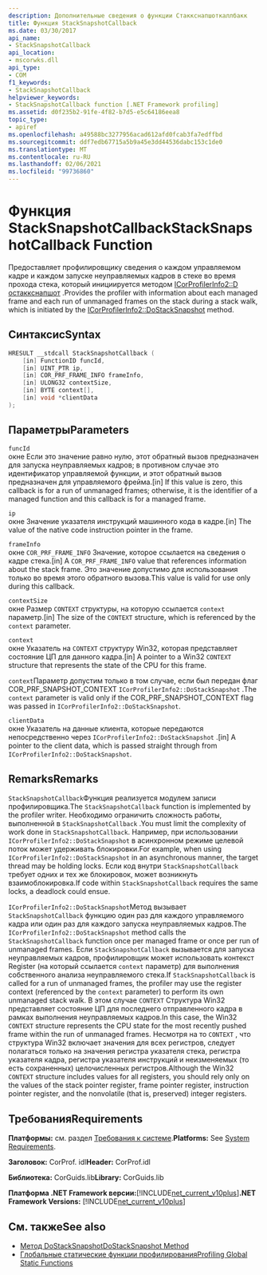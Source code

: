 ```yaml
---
description: Дополнительные сведения о функции Стаккснапшоткаллбакк
title: Функция StackSnapshotCallback
ms.date: 03/30/2017
api_name:
- StackSnapshotCallback
api_location:
- mscorwks.dll
api_type:
- COM
f1_keywords:
- StackSnapshotCallback
helpviewer_keywords:
- StackSnapshotCallback function [.NET Framework profiling]
ms.assetid: d0f235b2-91fe-4f82-b7d5-e5c64186eea8
topic_type:
- apiref
ms.openlocfilehash: a49588bc3277956acad612afd0fcab3fa7edffbd
ms.sourcegitcommit: ddf7edb67715a5b9a45e3dd44536dabc153c1de0
ms.translationtype: MT
ms.contentlocale: ru-RU
ms.lasthandoff: 02/06/2021
ms.locfileid: "99736860"
---
```

# <a name="stacksnapshotcallback-function"></a><span data-ttu-id="39ddd-103">Функция StackSnapshotCallback</span><span class="sxs-lookup"><span data-stu-id="39ddd-103">StackSnapshotCallback Function</span></span>

<span data-ttu-id="39ddd-104">Предоставляет профилировщику сведения о каждом управляемом кадре и каждом запуске неуправляемых кадров в стеке во время прохода стека, который инициируется методом [ICorProfilerInfo2::D остаккснапшот](icorprofilerinfo2-dostacksnapshot-method.md) .</span><span class="sxs-lookup"><span data-stu-id="39ddd-104">Provides the profiler with information about each managed frame and each run of unmanaged frames on the stack during a stack walk, which is initiated by the [ICorProfilerInfo2::DoStackSnapshot](icorprofilerinfo2-dostacksnapshot-method.md) method.</span></span>  
  
## <a name="syntax"></a><span data-ttu-id="39ddd-105">Синтаксис</span><span class="sxs-lookup"><span data-stu-id="39ddd-105">Syntax</span></span>  
  
```cpp  
HRESULT __stdcall StackSnapshotCallback (  
    [in] FunctionID funcId,  
    [in] UINT_PTR ip,  
    [in] COR_PRF_FRAME_INFO frameInfo,  
    [in] ULONG32 contextSize,  
    [in] BYTE context[],  
    [in] void *clientData  
);  
```  
  
## <a name="parameters"></a><span data-ttu-id="39ddd-106">Параметры</span><span class="sxs-lookup"><span data-stu-id="39ddd-106">Parameters</span></span>  

 `funcId`  
 <span data-ttu-id="39ddd-107">окне Если это значение равно нулю, этот обратный вызов предназначен для запуска неуправляемых кадров; в противном случае это идентификатор управляемой функции, и этот обратный вызов предназначен для управляемого фрейма.</span><span class="sxs-lookup"><span data-stu-id="39ddd-107">[in] If this value is zero, this callback is for a run of unmanaged frames; otherwise, it is the identifier of a managed function and this callback is for a managed frame.</span></span>  
  
 `ip`  
 <span data-ttu-id="39ddd-108">окне Значение указателя инструкций машинного кода в кадре.</span><span class="sxs-lookup"><span data-stu-id="39ddd-108">[in] The value of the native code instruction pointer in the frame.</span></span>  
  
 `frameInfo`  
 <span data-ttu-id="39ddd-109">окне `COR_PRF_FRAME_INFO` Значение, которое ссылается на сведения о кадре стека.</span><span class="sxs-lookup"><span data-stu-id="39ddd-109">[in] A `COR_PRF_FRAME_INFO` value that references information about the stack frame.</span></span> <span data-ttu-id="39ddd-110">Это значение допустимо для использования только во время этого обратного вызова.</span><span class="sxs-lookup"><span data-stu-id="39ddd-110">This value is valid for use only during this callback.</span></span>  
  
 `contextSize`  
 <span data-ttu-id="39ddd-111">окне Размер `CONTEXT` структуры, на которую ссылается `context` параметр.</span><span class="sxs-lookup"><span data-stu-id="39ddd-111">[in] The size of the `CONTEXT` structure, which is referenced by the `context` parameter.</span></span>  
  
 `context`  
 <span data-ttu-id="39ddd-112">окне Указатель на `CONTEXT` структуру Win32, которая представляет состояние ЦП для данного кадра.</span><span class="sxs-lookup"><span data-stu-id="39ddd-112">[in] A pointer to a Win32 `CONTEXT` structure that represents the state of the CPU for this frame.</span></span>  
  
 <span data-ttu-id="39ddd-113">`context`Параметр допустим только в том случае, если был передан флаг COR_PRF_SNAPSHOT_CONTEXT `ICorProfilerInfo2::DoStackSnapshot` .</span><span class="sxs-lookup"><span data-stu-id="39ddd-113">The `context` parameter is valid only if the COR_PRF_SNAPSHOT_CONTEXT flag was passed in `ICorProfilerInfo2::DoStackSnapshot`.</span></span>  
  
 `clientData`  
 <span data-ttu-id="39ddd-114">окне Указатель на данные клиента, которые передаются непосредственно через `ICorProfilerInfo2::DoStackSnapshot` .</span><span class="sxs-lookup"><span data-stu-id="39ddd-114">[in] A pointer to the client data, which is passed straight through from `ICorProfilerInfo2::DoStackSnapshot`.</span></span>  
  
## <a name="remarks"></a><span data-ttu-id="39ddd-115">Remarks</span><span class="sxs-lookup"><span data-stu-id="39ddd-115">Remarks</span></span>  

 <span data-ttu-id="39ddd-116">`StackSnapshotCallback`Функция реализуется модулем записи профилировщика.</span><span class="sxs-lookup"><span data-stu-id="39ddd-116">The `StackSnapshotCallback` function is implemented by the profiler writer.</span></span> <span data-ttu-id="39ddd-117">Необходимо ограничить сложность работы, выполненной в `StackSnapshotCallback` .</span><span class="sxs-lookup"><span data-stu-id="39ddd-117">You must limit the complexity of work done in `StackSnapshotCallback`.</span></span> <span data-ttu-id="39ddd-118">Например, при использовании `ICorProfilerInfo2::DoStackSnapshot` в асинхронном режиме целевой поток может удерживать блокировки.</span><span class="sxs-lookup"><span data-stu-id="39ddd-118">For example, when using `ICorProfilerInfo2::DoStackSnapshot` in an asynchronous manner, the target thread may be holding locks.</span></span> <span data-ttu-id="39ddd-119">Если код внутри `StackSnapshotCallback` требует одних и тех же блокировок, может возникнуть взаимоблокировка.</span><span class="sxs-lookup"><span data-stu-id="39ddd-119">If code within `StackSnapshotCallback` requires the same locks, a deadlock could ensue.</span></span>  
  
 <span data-ttu-id="39ddd-120">`ICorProfilerInfo2::DoStackSnapshot`Метод вызывает `StackSnapshotCallback` функцию один раз для каждого управляемого кадра или один раз для каждого запуска неуправляемых кадров.</span><span class="sxs-lookup"><span data-stu-id="39ddd-120">The `ICorProfilerInfo2::DoStackSnapshot` method calls the `StackSnapshotCallback` function once per managed frame or once per run of unmanaged frames.</span></span> <span data-ttu-id="39ddd-121">Если `StackSnapshotCallback` вызывается для запуска неуправляемых кадров, профилировщик может использовать контекст Register (на который ссылается `context` параметр) для выполнения собственного анализа неуправляемого стека.</span><span class="sxs-lookup"><span data-stu-id="39ddd-121">If `StackSnapshotCallback` is called for a run of unmanaged frames, the profiler may use the register context (referenced by the `context` parameter) to perform its own unmanaged stack walk.</span></span> <span data-ttu-id="39ddd-122">В этом случае `CONTEXT` Структура Win32 представляет состояние ЦП для последнего отправленного кадра в рамках выполнения неуправляемых кадров.</span><span class="sxs-lookup"><span data-stu-id="39ddd-122">In this case, the Win32 `CONTEXT` structure represents the CPU state for the most recently pushed frame within the run of unmanaged frames.</span></span> <span data-ttu-id="39ddd-123">Несмотря на то `CONTEXT` , что структура Win32 включает значения для всех регистров, следует полагаться только на значения регистра указателя стека, регистра указателя кадра, регистра указателя инструкций и неизменяемых (то есть сохраненных) целочисленных регистров.</span><span class="sxs-lookup"><span data-stu-id="39ddd-123">Although the Win32 `CONTEXT` structure includes values for all registers, you should rely only on the values of the stack pointer register, frame pointer register, instruction pointer register, and the nonvolatile (that is, preserved) integer registers.</span></span>  
  
## <a name="requirements"></a><span data-ttu-id="39ddd-124">Требования</span><span class="sxs-lookup"><span data-stu-id="39ddd-124">Requirements</span></span>  

 <span data-ttu-id="39ddd-125">**Платформы:** см. раздел [Требования к системе](../../get-started/system-requirements.md).</span><span class="sxs-lookup"><span data-stu-id="39ddd-125">**Platforms:** See [System Requirements](../../get-started/system-requirements.md).</span></span>  
  
 <span data-ttu-id="39ddd-126">**Заголовок:** CorProf. idl</span><span class="sxs-lookup"><span data-stu-id="39ddd-126">**Header:** CorProf.idl</span></span>  
  
 <span data-ttu-id="39ddd-127">**Библиотека:** CorGuids.lib</span><span class="sxs-lookup"><span data-stu-id="39ddd-127">**Library:** CorGuids.lib</span></span>  
  
 <span data-ttu-id="39ddd-128">**Платформа .NET Framework версии:**[!INCLUDE[net_current_v10plus](../../../../includes/net-current-v10plus-md.md)]</span><span class="sxs-lookup"><span data-stu-id="39ddd-128">**.NET Framework Versions:** [!INCLUDE[net_current_v10plus](../../../../includes/net-current-v10plus-md.md)]</span></span>  
  
## <a name="see-also"></a><span data-ttu-id="39ddd-129">См. также</span><span class="sxs-lookup"><span data-stu-id="39ddd-129">See also</span></span>

- [<span data-ttu-id="39ddd-130">Метод DoStackSnapshot</span><span class="sxs-lookup"><span data-stu-id="39ddd-130">DoStackSnapshot Method</span></span>](icorprofilerinfo2-dostacksnapshot-method.md)
- [<span data-ttu-id="39ddd-131">Глобальные статические функции профилирования</span><span class="sxs-lookup"><span data-stu-id="39ddd-131">Profiling Global Static Functions</span></span>](profiling-global-static-functions.md)
